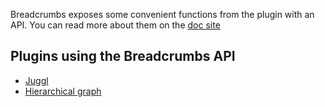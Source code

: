Breadcrumbs exposes some convenient functions from the plugin with an API.
You can read more about them on the [doc site](https://skepticmystic.github.io/breadcrumbs/index.html)

## Plugins using the Breadcrumbs API

- [Juggl](https://juggl.io/Features/Breadcrumbs+integration)
- [Hierarchical graph](https://github.com/ooker777/obsidian-hierarchical-graph/blob/master/README.md) 
